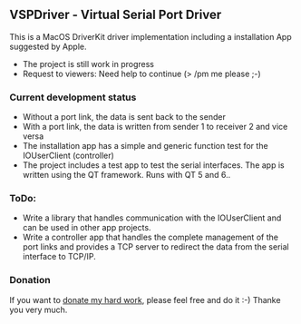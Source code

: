## VSPDriver - Virtual Serial Port Driver

This is a MacOS DriverKit driver implementation including
a installation App suggested by Apple.

- The project is still work in progress 
- Request to viewers: Need help to continue (> /pm me please ;-)
 
### Current development status

- Without a port link, the data is sent back to the sender
- With a port link, the data is written from sender 1 to receiver 2 and vice versa
- The installation app has a simple and generic function test for the IOUserClient (controller)
- The project includes a test app to test the serial interfaces. The app is written using the QT framework. Runs with QT 5 and 6..

### ToDo:
- Write a library that handles communication with the IOUserClient and can be used in other app projects.
- Write a controller app that handles the complete management of the port links and provides a TCP server to redirect the data from the serial interface to TCP/IP.

### Donation
If you want to [donate my hard work](<link https://www.paypal.com/donate/?hosted_button_id=4QZT5YLGGW7S4>), please feel free and do it :-)
Thanke you very much.
